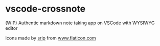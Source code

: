 # vscode-crossnote

(WIP) Authentic markdown note taking app on VSCode with WYSIWYG editor

Icons made by <a href="https://www.flaticon.com/authors/srip" title="srip">srip</a> from <a href="https://www.flaticon.com/" title="Flaticon"> www.flaticon.com</a>
